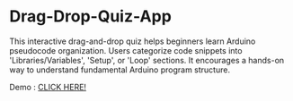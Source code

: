 # Drag-Drop-Quiz-App
This interactive drag-and-drop quiz helps beginners learn Arduino pseudocode organization. Users categorize code snippets into 'Libraries/Variables', 'Setup', or 'Loop' sections. It encourages a hands-on way to understand fundamental Arduino program structure.


Demo : [CLICK HERE!](https://ahalearning.netlify.app/)
